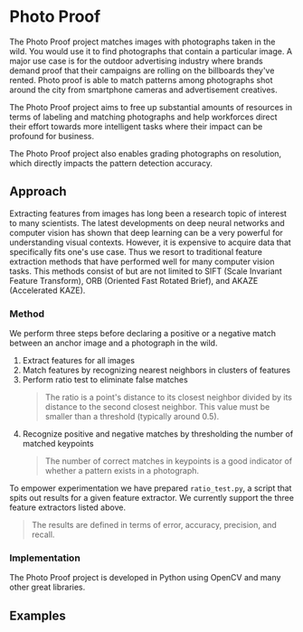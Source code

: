 # Photo Proof
The Photo Proof project matches images with photographs taken in the wild. You would use it to find photographs that contain a particular image.  A major use case is for the outdoor advertising industry where brands demand proof that their campaigns are rolling on the billboards they've rented. Photo proof is able to match patterns among photographs shot around the city from smartphone cameras and advertisement creatives.

The Photo Proof project aims to free up substantial amounts of resources in terms of labeling and matching photographs and help workforces direct their effort towards more intelligent tasks where their impact can be profound for business.

The Photo Proof project also enables grading photographs on resolution, which directly impacts the pattern detection accuracy.

## Approach
Extracting features from images has long been a research topic of interest to many scientists. The latest developments on deep neural networks and computer vision has shown that deep learning can be a very powerful for understanding visual contexts. However, it is expensive to acquire data that specifically fits one's use case. Thus we resort to traditional feature extraction methods that have performed well for many computer vision tasks. This methods consist of but are not limited to SIFT (Scale Invariant Feature Transform), ORB (Oriented Fast Rotated Brief), and AKAZE (Accelerated KAZE). 

### Method
We perform three steps before declaring a positive or a negative match between an anchor image and a photograph in the wild.


 1. Extract features for all images
 2. Match features by recognizing nearest neighbors in clusters of features 
 3. Perform ratio test to eliminate false matches
	> The ratio is a point's distance to its closest neighbor divided by its distance to the second closest neighbor. This value must be smaller than a threshold (typically around 0.5).
 4. Recognize positive and negative matches by thresholding the number of matched keypoints
	 > The number of correct matches in keypoints is a good indicator of whether a pattern exists in a photograph. 

To empower experimentation we have prepared `ratio_test.py`, a script that spits out results for a given feature extractor. We currently support the three feature extractors listed above. 

> The results are defined in terms of error, accuracy, precision, and recall. 

### Implementation

The Photo Proof project is developed in Python using OpenCV and many other great libraries. 

## Examples

